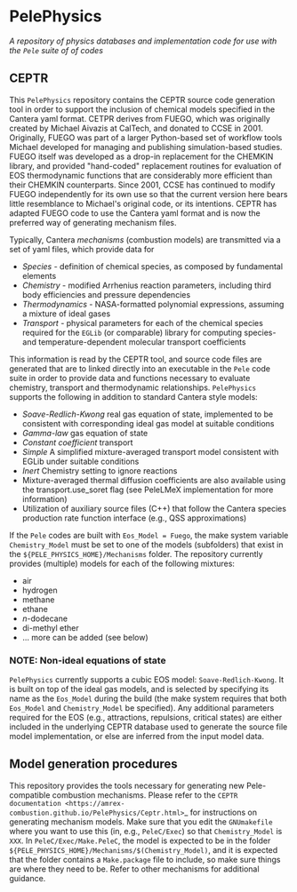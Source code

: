 # PelePhysics
*A repository of physics databases and implementation code for use with the `Pele` suite of of codes*

## CEPTR

This `PelePhysics` repository contains the CEPTR source code generation tool in order to support the inclusion of chemical models specified in the Cantera yaml format. CETPR derives from FUEGO, which was originally created by Michael Aivazis at CalTech, and donated to CCSE in 2001.  Originally, FUEGO was part of a larger Python-based set of workflow tools Michael developed for managing and publishing simulation-based studies.  FUEGO itself was developed as a drop-in replacement for the CHEMKIN library, and provided "hand-coded" replacement routines for evaluation of EOS thermodynamic functions that are considerably more efficient than their CHEMKIN counterparts.  Since 2001, CCSE has continued to modify FUEGO independently for its own use so that the current version here bears little resemblance to Michael's original code, or its intentions. CEPTR has adapted FUEGO code to use the Cantera yaml format and is now the preferred way of generating mechanism files.

Typically, Cantera *mechanisms* (combustion models) are transmitted via a set of yaml files, which provide data for
* *Species* - definition of chemical species, as composed by fundamental elements
* *Chemistry* - modified Arrhenius reaction parameters, including third body efficiencies and pressure dependencies
* *Thermodynamics* - NASA-formatted polynomial expressions, assuming a mixture of ideal gases
* *Transport* - physical parameters for each of the chemical species required for the `EGLib` (or comparable) library for computing species- and temperature-dependent molecular transport coefficients

This information is read by the CEPTR tool, and source code files are generated that are to linked directly into an executable in the `Pele` code suite in order to provide data and functions necessary to evaluate chemistry, transport and thermodynamic relationships. `PelePhysics` supports the following in addition to standard Cantera style models:
* *Soave-Redlich-Kwong* real gas equation of state, implemented to be consistent with corresponding ideal gas model at suitable conditions
* *Gamma-law* gas equation of state
* *Constant coefficient* transport
* *Simple* A simplified mixture-averaged transport model consistent with EGLib under suitable conditions
* *Inert* Chemistry setting to ignore reactions
* Mixture-averaged thermal diffusion coefficients are also available using the transport.use_soret flag (see PeleLMeX implementation for more information)
* Utilization of auxiliary source files (C++) that follow the Cantera species production rate function interface (e.g., QSS approximations)

If the `Pele` codes are built with `Eos_Model = Fuego`, the make system variable `Chemistry_Model` must be set to one of the models (subfolders) that exist in the `${PELE_PHYSICS_HOME}/Mechanisms` folder. The repository currently provides (multiple) models for each of the following mixtures:
* air
* hydrogen
* methane
* ethane
* *n*-dodecane
* di-methyl ether
* ... more can be added (see below)


### NOTE: Non-ideal equations of state

`PelePhysics` currently supports a cubic EOS model: `Soave-Redlich-Kwong`.  It is built on top of the ideal gas models, and is selected by specifying its name as the `Eos_Model` during the build (the make system requires that both `Eos_Model` and `Chemistry_Model` be specified).  Any additional parameters required for the EOS (e.g., attractions, repulsions, critical states) are either included in the underlying CEPTR database used to generate the source file model implementation, or else are inferred from the input model data.

## Model generation procedures
This repository provides the tools necessary for generating new Pele-compatible combustion mechanisms. Please refer to the `CEPTR documentation <https://amrex-combustion.github.io/PelePhysics/Ceptr.html>`_ for instructions on generating mechanism models. Make sure that you edit the `GNUmakefile` where you want to use this (in, e.g., `PeleC/Exec`) so that `Chemistry_Model` is `XXX`.  In `PeleC/Exec/Make.PeleC`, the model is expected to be in the folder `${PELE_PHYSICS_HOME}/Mechanisms/$(Chemistry_Model)`, and it is expected that the folder contains a `Make.package` file to include, so make sure things are where they need to be. Refer to other mechanisms for additional guidance.
